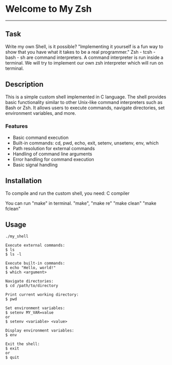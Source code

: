 # Welcome to My Zsh
***

## Task
Write my own Shell, is it possible?
"Implementing it yourself is a fun way to show that you have what it takes to be a real programmer."
Zsh - tcsh - bash - sh are command interpreters. A command interpreter is run inside a terminal.
We will try to implement our own zsh interpreter which will run on terminal.

## Description
This is a simple custom shell implemented in C language. 
The shell provides basic functionality similar to other Unix-like command interpreters such as Bash or Zsh. 
It allows users to execute commands, navigate directories, set environment variables, and more.

### Features
* Basic command execution
* Built-in commands: cd, pwd, echo, exit, setenv, unsetenv, env, which
* Path resolution for external commands
* Handling of command line arguments
* Error handling for command execution
* Basic signal handling

## Installation
To compile and run the custom shell, you need:
C compiler

You can run "make" in terminal.
"make", "make re" "make clean" "make fclean"

## Usage

```
./my_shell

Execute external commands:
$ ls
$ ls -l

Execute built-in commands:
$ echo "Hello, world!"
$ which <argument>

Navigate directories:
$ cd /path/to/directory

Print current working directory:
$ pwd

Set environment variables:
$ setenv MY_VAR=value
or
$ setenv <variable> <value>

Display environment variables:
$ env

Exit the shell:
$ exit
or
$ quit

```
